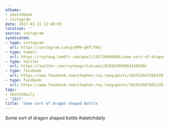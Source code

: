 ```yaml
---
albums:
- sketchbook
- instagram
date: 2017-01-11 12:48:03
location: ''
source: instagram
syndicated:
- type: instagram
  url: https://instagram.com/p/BPH-gkFlfmU/
- type: tumblr
  url: https://roytang.tumblr.com/post/155716068680/some-sort-of-dragon-shaped-bottle-sketchdaily
- type: twitter
  url: https://twitter.com/roytang/statuses/819163999963148289/
- type: facebook
  url: https://www.facebook.com/stephen.roy.tang/posts/10155264726033912:1
- type: facebook
  url: https://www.facebook.com/stephen.roy.tang/posts/10155266789113912
tags:
- sketchdaily
- '2017'
title: 'Some sort of dragon shaped bottle '
---
```


Some sort of dragon shaped bottle #sketchdaily